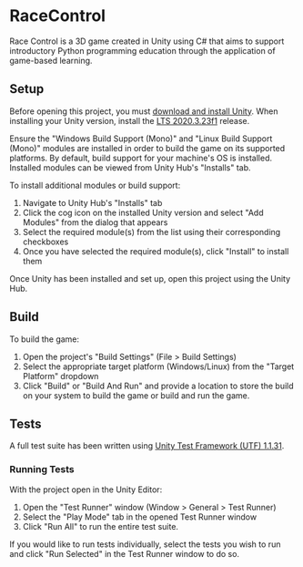 # RaceControl
Race Control is a 3D game created in Unity using C# that aims to support introductory Python programming education through the application of game-based learning.

## Setup
Before opening this project, you must [download and install Unity](https://unity.com/download). When installing your Unity version, install the [LTS 2020.3.23f1](https://unity3d.com/unity/qa/lts-releases) release.

Ensure the "Windows Build Support (Mono)" and "Linux Build Support (Mono)" modules are installed in order to build the game on its supported platforms. By default, build support for your machine's OS is installed. Installed modules can be viewed from Unity Hub's "Installs" tab.
  
To install additional modules or build support:
1. Navigate to Unity Hub's "Installs" tab
2. Click the cog icon on the installed Unity version and select "Add Modules" from the dialog that appears
3. Select the required module(s) from the list using their corresponding checkboxes
4. Once you have selected the required module(s), click "Install" to install them
  
Once Unity has been installed and set up, open this project using the Unity Hub.

## Build
To build the game:
1. Open the project's "Build Settings" (File > Build Settings)
2. Select the appropriate target platform (Windows/Linux) from the "Target Platform" dropdown
3. Click "Build" or "Build And Run" and provide a location to store the build on your system to build the game or build and run the game.

## Tests
A full test suite has been written using [Unity Test Framework (UTF) 1.1.31](https://docs.unity3d.com/Packages/com.unity.test-framework@1.1/manual/index.html).  

### Running Tests
With the project open in the Unity Editor:
1. Open the "Test Runner" window (Window > General > Test Runner)
2. Select the "Play Mode" tab in the opened Test Runner window
3. Click "Run All" to run the entire test suite.  

If you would like to run tests individually, select the tests you wish to run and click "Run Selected" in the Test Runner window to do so.
